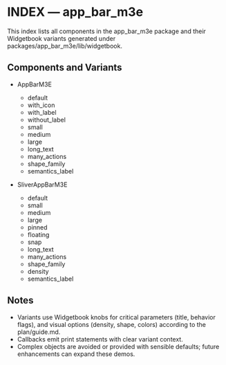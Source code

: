 # INDEX — app_bar_m3e

This index lists all components in the app_bar_m3e package and their Widgetbook variants generated under packages/app_bar_m3e/lib/widgetbook.

## Components and Variants

- AppBarM3E
  - default
  - with_icon
  - with_label
  - without_label
  - small
  - medium
  - large
  - long_text
  - many_actions
  - shape_family
  - semantics_label

- SliverAppBarM3E
  - default
  - small
  - medium
  - large
  - pinned
  - floating
  - snap
  - long_text
  - many_actions
  - shape_family
  - density
  - semantics_label

## Notes
- Variants use Widgetbook knobs for critical parameters (title, behavior flags), and visual options (density, shape, colors) according to the plan/guide.md.
- Callbacks emit print statements with clear variant context.
- Complex objects are avoided or provided with sensible defaults; future enhancements can expand these demos.

